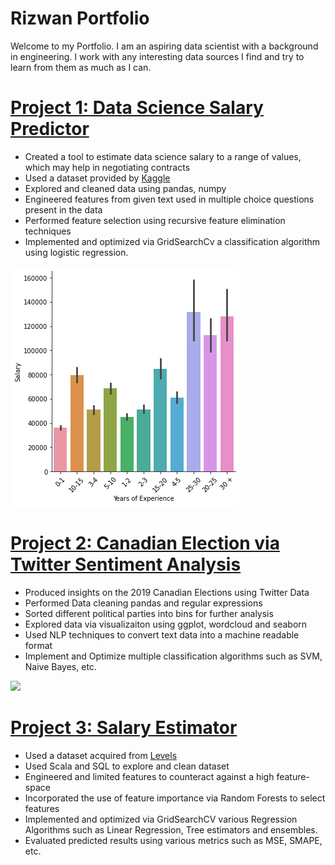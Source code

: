 # Rizwan Portfolio
Welcome to my Portfolio. I am an aspiring data scientist with a background in engineering. I work with any interesting data sources I find and try to learn from them as much as I can.

# [Project 1: Data Science Salary Predictor](https://github.com/Alliriz/Rizwan_Portfolio/tree/main/Salary)
* Created a tool to estimate data science salary to a range of values, which may help in negotiating contracts
* Used a dataset provided by [Kaggle](https://www.kaggle.com/c/kaggle-survey-2019/data)
* Explored and cleaned data using pandas, numpy
* Engineered features from given text used in multiple choice questions present in the data
* Performed feature selection using recursive feature elimination techniques
* Implemented and optimized via GridSearchCv a classification algorithm using logistic regression.

![](/Images/Salary-Experience.png)


# [Project 2: Canadian Election via Twitter Sentiment Analysis](https://github.com/Alliriz/Rizwan_Portfolio/tree/main/SentimentAnalysis)
* Produced insights on the 2019 Canadian Elections using Twitter Data
* Performed Data cleaning pandas and regular expressions
* Sorted different political parties into bins for further analysis
* Explored data via visualizaiton using ggplot, wordcloud and seaborn
* Used NLP techniques to convert text data into a machine readable format
* Implement and Optimize multiple classification algorithms such as SVM, Naive Bayes, etc.

![](/Images/Actual_Predicted.png)


# [Project 3: Salary Estimator](https://github.com/Alliriz/Rizwan_Portfolio/tree/main/Levels)
* Used a dataset acquired from [Levels](https://www.levels.fyi/)
* Used Scala and SQL to explore and clean dataset
* Engineered and limited features to counteract against a high feature-space
* Incorporated the use of feature importance via Random Forests to select features
* Implemented and optimized via GridSearchCV various Regression Algorithms such as Linear Regression, Tree estimators and ensembles.
* Evaluated predicted results using various metrics such as MSE, SMAPE, etc.

